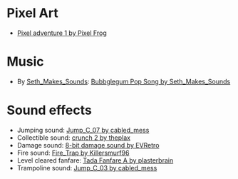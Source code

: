 # Pixel Art

- [Pixel adventure 1 by Pixel Frog](https://pixelfrog-assets.itch.io/pixel-adventure-1)

# Music

- By [Seth_Makes_Sounds](https://freesound.org/people/Seth_Makes_Sounds): [Bubbglegum Pop Song by Seth_Makes_Sounds](https://freesound.org/people/Seth_Makes_Sounds/sounds/686610/)

# Sound effects

- Jumping sound: [Jump_C_07 by cabled_mess](https://freesound.org/people/cabled_mess/sounds/350900/)
- Collectible sound: [crunch 2 by theplax](https://freesound.org/people/theplax/sounds/608646/)
- Damage sound: [8-bit damage sound by EVRetro](https://freesound.org/people/EVRetro/sounds/501104/)
- Fire sound: [Fire_Trap by Killersmurf96](https://freesound.org/people/Killersmurf96/sounds/423124/)
- Level cleared fanfare: [Tada Fanfare A by plasterbrain](https://freesound.org/people/plasterbrain/sounds/397355/)
- Trampoline sound: [Jump_C_03 by cabled_mess](https://freesound.org/people/cabled_mess/sounds/350903/)
